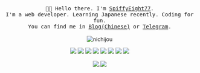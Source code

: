 <p align="center">
  <samp>👋🏻 Hello there. I'm <a href="https://github.com/SpiffyEight77" target="_blank" rel="noopener">SpiffyEight77</a>.<br />I'm a web developer. Learning Japanese recently. Coding for fun.<br />You can find me in <a href="https://blog.spiffyeight77.com" target="_blank" rel="noopener">Blog(Chinese)</a> or <a href="https://t.me/async_coda" target="_blank" rel="noopener">Telegram</a>. </samp>
  <br />
  <br />
  <img src="https://i.loli.net/2020/10/09/pFmwBTLPfNOlgKM.gif" alt="nichijou" />
</p>

<!-- <p align="center">
  <samp>My Language and tools:</samp>
</p> -->

<div align="center">
  <img src="https://img.shields.io/badge/Debian-CE0058?style=flat-square&logo=Debian&logoColor=white" />
  <img src="https://img.shields.io/badge/Golang-00ADD8?style=flat-square&logo=Go&logoColor=white" />
  <img src="https://img.shields.io/badge/Docker-2496ED?style=flat-square&logo=Docker&logoColor=white" />
  <img src="https://img.shields.io/badge/Visual_Studio_Code-007ACC?style=flat-square&logo=Visual-Studio-Code&logoColor=white" />
  <img src="https://img.shields.io/badge/Kubernetes-326CE5?style=flat-square&logo=Kubernetes&logoColor=white" />
  <img src="https://img.shields.io/badge/Xcode-147EFB?style=flat-square&logo=Xcode&logoColor=white" />
  <img src="https://img.shields.io/badge/Swift-FA7343?style=flat-square&logo=Swift&logoColor=white" />
  <img src="https://img.shields.io/badge/Neovim-57A143?style=flat-square&logo=Neovim&logoColor=white" />
</div>

<!-- <p align="center">
  <samp>Contact me:</samp>
</p> -->

<p align="center">
<a href="https://github.com/anuraghazra/github-readme-stats">
    <img align="center" src="https://github-readme-stats.vercel.app/api/top-langs/?username=spiffyeight77&bg_color=30,e55d87,5fc3e4&title_color=ffffff&icon_color=ffffff&text_color=ffffff&langs_count=8&hide=javascript,html,css,vue,shell,dockerfile,tex,makefile,ruby,c++&hide_title=false" />
</a>
<a href="https://github.com/anuraghazra/github-readme-stats">
    <img align="center" src="https://github-readme-stats.vercel.app/api?username=spiffyeight77&show_icons=true&bg_color=30,e55d87,5fc3e4&title_color=ffffff&icon_color=ffffff&text_color=ffffff&line_height=27&hide_title=false" />
</a>
</p>
